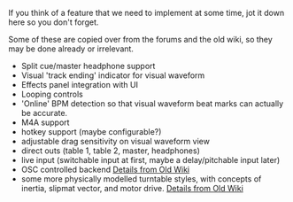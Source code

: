 If you think of a feature that we need to implement at some time, jot it
down here so you don't forget.

Some of these are copied over from the forums and the old wiki, so they
may be done already or irrelevant.

  - Split cue/master headphone support
  - Visual 'track ending' indicator for visual waveform
  - Effects panel integration with UI
  - Looping controls
  - 'Online' BPM detection so that visual waveform beat marks can
    actually be accurate.
  - M4A support
  - hotkey support (maybe configurable?)
  - adjustable drag sensitivity on visual waveform view
  - direct outs (table 1, table 2, master, headphones)
  - live input (switchable input at first, maybe a delay/pitchable input
    later)
  - OSC controlled backend [Details from Old
    Wiki](http://mixxx.sourceforge.net/wiki/index.php/OSC_Backend)
  - some more physically modelled turntable styles, with concepts of
    inertia, slipmat vector, and motor drive. [Details from Old
    Wiki](http://mixxx.sourceforge.net/wiki/index.php/Deck_Remodeling)
